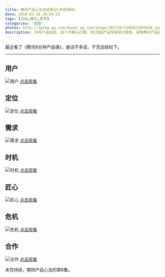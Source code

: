 ```yaml
---
title: 腾讯产品心法总结笔记(未完待续)
date: 2018-03-18 20:54:23
tags: [总结,腾讯,思考]
categories: '总结'
photos: http://3gimg.qq.com/daxue_qq_com/image/201710/1508921803828.jpg
description: 19年产品经验，16个月精心打磨，9位顶级产品专家研讨提炼，凝聚腾讯产品经验的8集8分钟产品课——用户、定位、需求、时机、匠心、危机、合作、商业，还原产品背后的故事，分享给你腾讯产品的心法。
---
```

最近看了《腾讯8分钟产品课》，废话不多说，干货总结如下。
<hr>

## 用户
![用户](http://oqsovnm36.bkt.clouddn.com/user.png)
[点击观看](http://daxue.qq.com/content/content/id/3675)

## 定位
![定位](http://oqsovnm36.bkt.clouddn.com/%E5%AE%9A%E4%BD%8D.png)
[点击观看](http://daxue.qq.com/content/content/id/3723)

## 需求
![需求](http://oqsovnm36.bkt.clouddn.com/needs.png)
[点击观看](http://daxue.qq.com/content/content/id/3794)

## 时机
![时机](http://oqsovnm36.bkt.clouddn.com/times.png)
[点击观看](http://daxue.qq.com/content/content/id/3858)

## 匠心
![匠心](http://oqsovnm36.bkt.clouddn.com/%E5%8C%A0%E5%BF%83.png)
[点击观看](http://daxue.qq.com/content/content/id/3934)

## 危机
![危机](http://oqsovnm36.bkt.clouddn.com/%E5%8D%B1%E6%9C%BA.png)
[点击观看](http://daxue.qq.com/content/content/id/4003)

## 合作
![合作](http://oqsovnm36.bkt.clouddn.com/%E5%90%88%E4%BD%9C.png)
[点击观看](http://daxue.qq.com/content/content/id/4058)

未完待续，期待产品心法的第8集。